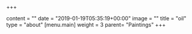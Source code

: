 +++

content = ""
date = "2019-01-19T05:35:19+00:00"
image = ""
title = "oil"
type = "about"
[menu.main]
weight = 3
parent= "Paintings"
+++
